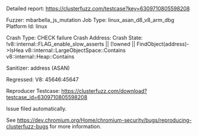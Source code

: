Detailed report: https://clusterfuzz.com/testcase?key=6309710805598208

Fuzzer: mbarbella_js_mutation
Job Type: linux_asan_d8_v8_arm_dbg
Platform Id: linux

Crash Type: CHECK failure
Crash Address: 
Crash State:
  !v8::internal::FLAG_enable_slow_asserts || (!owned || FindObject(address)->IsHea
  v8::internal::LargeObjectSpace::Contains
  v8::internal::Heap::Contains
  
Sanitizer: address (ASAN)

Regressed: V8: 45646:45647

Reproducer Testcase: https://clusterfuzz.com/download?testcase_id=6309710805598208


Issue filed automatically.

See https://dev.chromium.org/Home/chromium-security/bugs/reproducing-clusterfuzz-bugs for more information.